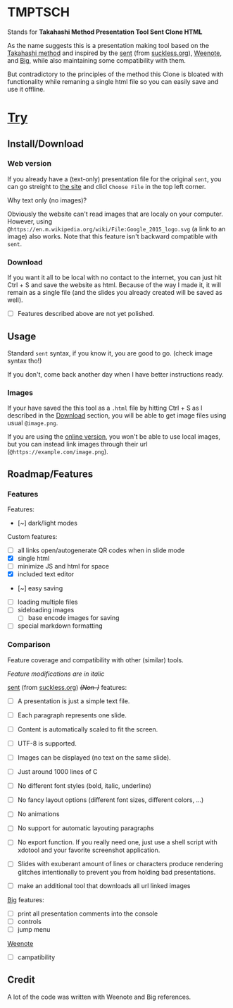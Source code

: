 # TMPTSCH
Stands for **Takahashi Method Presentation Tool Sent Clone HTML**

As the name suggests this is a presentation making tool based on the [Takahashi method](https://en.wikipedia.org/wiki/Takahashi_method) and inspired by the [sent](https://tools.suckless.org/sent/) (from [suckless.org](https://suckless.org/)), [Weenote](https://github.com/jed/weenote), and [Big](https://github.com/tmcw/big), while also maintaining some compatibility with them. 

But contradictory to the principles of the method this Clone is bloated with functionality while remaning a single html file so you can easily save and use it offline.

# [Try](https://andrei-akopian.github.io/TakahashiSentHtml/)

## Install/Download

### Web version
If you already have a (text-only) presentation file for the original `sent`, you can go streight to [the site](https://andrei-akopian.github.io/TakahashiSentHtml/) and clicl `Choose File` in the top left corner.

Why text only (no images)?

Obviously the website can't read images that are localy on your computer. However, using `@https://en.m.wikipedia.org/wiki/File:Google_2015_logo.svg` (a link to an image) also works. Note that this feature isn't backward compatible with `sent`.

### Download

If you want it all to be local with no contact to the internet, you can just hit Ctrl + S and save the website as html. Because of the way I made it, it will remain as a single file (and the slides you already created will be saved as well).

- [ ] Features described above are not yet polished.

## Usage

Standard `sent` syntax, if you know it, you are good to go. (check image syntax tho!)

If you don't, come back another day when I have better instructions ready.

### Images

If your have saved the this tool as a `.html` file by hitting Ctrl + S as I described in the [Download](#download) section, you will be able to get image files using usual `@image.png`.

If you are using the [online version](https://andrei-akopian.github.io/TakahashiSentHtml/), you won't be able to use local images, but you can instead link images through their url (`@https://example.com/image.png`). 

## Roadmap/Features

### Features

Features:
- [~] dark/light modes

Custom features:
- [ ] all links open/autogenerate QR codes when in slide mode
- [X] single html
- [ ] minimize JS and html for space
- [X] included text editor
- [~] easy saving
- [ ] loading multiple files
- [ ] sideloading images
  - [ ] base encode images for saving
- [ ] special markdown formatting

### Comparison

Feature coverage and compatibility with other (similar) tools.

*Feature modifications are in italic*

[sent](https://tools.suckless.org/sent/) (from [suckless.org](https://suckless.org/)) *~~(Non-)~~* features:
- [ ] A presentation is just a simple text file.
- [ ] Each paragraph represents one slide.
- [ ] Content is automatically scaled to fit the screen.
- [ ] UTF-8 is supported.
- [ ] Images can be displayed (no text on the same slide).
- [ ] Just around 1000 lines of C
- [ ] No different font styles (bold, italic, underline)
- [ ] No fancy layout options (different font sizes, different colors, …)
- [ ] No animations
- [ ] No support for automatic layouting paragraphs
- [ ] No export function. If you really need one, just use a shell script with xdotool and your favorite screenshot application.
- [ ] Slides with exuberant amount of lines or characters produce rendering glitches intentionally to prevent you from holding bad presentations.

- [ ] make an additional tool that downloads all url linked images

[Big](https://github.com/tmcw/big) features:
- [ ] print all presentation comments into the console
- [ ] controls
- [ ] jump menu

[Weenote](https://github.com/jed/weenote)
- [ ] campatibility

## Credit

A lot of the code was written with Weenote and Big references.
